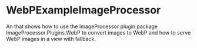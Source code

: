 # WebPExampleImageProcessor
An that shows how to use the ImageProcessor plugin package ImageProcessor.Plugins.WebP to convert images to WebP and how to serve WebP images in a view with fallback.
